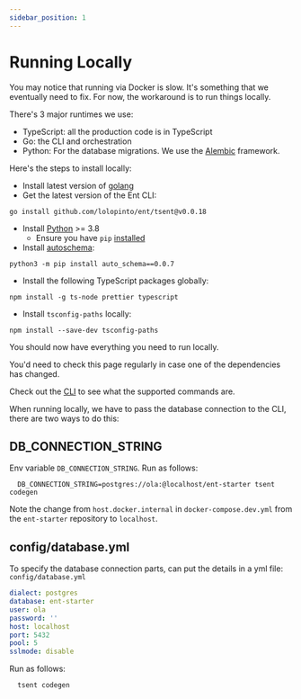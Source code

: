 ```yaml
---
sidebar_position: 1
---
```


# Running Locally
You may notice that running via Docker is slow. It's something that we eventually need to fix. For now, the workaround is to run things locally.

There's 3 major runtimes we use: 

* TypeScript: all the production code is in TypeScript
* Go: the CLI and orchestration
* Python: For the database migrations. We use the [Alembic](https://alembic.sqlalchemy.org/en/latest/) framework.


Here's the steps to install locally:
* Install latest version of [golang](https://golang.org/doc/install#download)
* Get the latest version of the Ent CLI:
 
```shell
go install github.com/lolopinto/ent/tsent@v0.0.18
```
* Install [Python](https://www.python.org/downloads/) >= 3.8
  - Ensure you have `pip` [installed](https://pip.pypa.io/en/stable/installing/)
* Install [autoschema](https://pypi.org/project/auto-schema/): 

```shell
python3 -m pip install auto_schema==0.0.7
```

* Install the following TypeScript packages globally:

```shell
npm install -g ts-node prettier typescript
```

* Install `tsconfig-paths` locally:

```shell
npm install --save-dev tsconfig-paths
```

You should now have everything you need to run locally.

You'd need to check this page regularly in case one of the dependencies has changed.

Check out the [CLI](/docs/advanced-topics/cli) to see what the supported commands are.

When running locally, we have to pass the database connection to the CLI, there are two ways to do this:

## DB_CONNECTION_STRING

Env variable `DB_CONNECTION_STRING`.
Run as follows:

```shell
  DB_CONNECTION_STRING=postgres://ola:@localhost/ent-starter tsent codegen
```

Note the change from `host.docker.internal` in `docker-compose.dev.yml` from the `ent-starter` repository to `localhost`.

## config/database.yml

To specify the database connection parts, can put the details in a yml file: `config/database.yml`

```yml title="config/database.yml"
dialect: postgres
database: ent-starter
user: ola
password: '' 
host: localhost
port: 5432
pool: 5
sslmode: disable
```

Run as follows:

```shell
  tsent codegen
```
